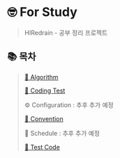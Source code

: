 # 🤓 For Study
> HIRedrain - 공부 정리 프로젝트


## 📚 목차
> [🧠 Algorithm](https://github.com/HIRedrain/For_Study/tree/main/src/main/kotlin/for_study/algorithm)
> 
> [🎯 Coding Test](https://github.com/HIRedrain/For_Study/tree/main/src/main/kotlin/for_study/coding_test)
> 
> ⚙️ Configuration : 추후 추가 예정
> 
> [📄 Convention](https://github.com/HIRedrain/For_Study/blob/main/Convention.txt)
> 
> 📅 Schedule : 추후 추가 예정
> 
> [🧪 Test Code](https://github.com/HIRedrain/For_Study/tree/main/src/test/kotlin/for_study)



